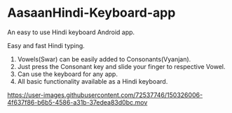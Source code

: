 # AasaanHindi-Keyboard-app
An easy to use Hindi keyboard Android app.

Easy and fast Hindi typing.
1. Vowels(Swar) can be easily added to Consonants(Vyanjan).
2. Just press the Consonant key and slide your finger to respective Vowel.
3. Can use the keyboard for any app.
4. All basic functionality available as a Hindi keyboard.




https://user-images.githubusercontent.com/72537746/150326006-4f637f86-b6b5-4586-a31b-37edea83d0bc.mov

